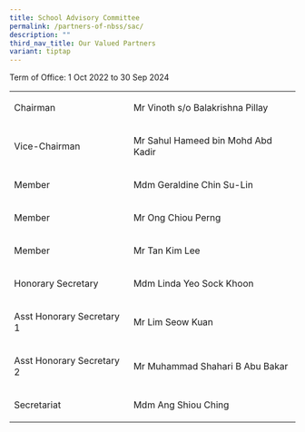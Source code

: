 ```yaml
---
title: School Advisory Committee
permalink: /partners-of-nbss/sac/
description: ""
third_nav_title: Our Valued Partners
variant: tiptap
---
```

<p>Term of Office: 1 Oct 2022 to 30 Sep 2024</p>
<table style="minWidth: 50px">
<colgroup>
<col>
<col>
</colgroup>
<tbody>
<tr>
<td rowspan="1" colspan="1">
<p>Chairman</p>
</td>
<td rowspan="1" colspan="1">
<p>Mr Vinoth s/o Balakrishna Pillay</p>
</td>
</tr>
<tr>
<td rowspan="1" colspan="1">
<p>Vice-Chairman</p>
</td>
<td rowspan="1" colspan="1">
<p>Mr Sahul Hameed bin Mohd Abd Kadir</p>
</td>
</tr>
<tr>
<td rowspan="1" colspan="1">
<p>Member</p>
</td>
<td rowspan="1" colspan="1">
<p>Mdm Geraldine Chin Su-Lin</p>
</td>
</tr>
<tr>
<td rowspan="1" colspan="1">
<p>Member</p>
</td>
<td rowspan="1" colspan="1">
<p>Mr Ong Chiou Perng</p>
</td>
</tr>
<tr>
<td rowspan="1" colspan="1">
<p>Member</p>
</td>
<td rowspan="1" colspan="1">
<p>Mr Tan Kim Lee</p>
</td>
</tr>
<tr>
<td rowspan="1" colspan="1">
<p>Honorary Secretary</p>
</td>
<td rowspan="1" colspan="1">
<p>Mdm Linda Yeo Sock Khoon</p>
</td>
</tr>
<tr>
<td rowspan="1" colspan="1">
<p>Asst Honorary Secretary 1</p>
</td>
<td rowspan="1" colspan="1">
<p>Mr Lim Seow Kuan</p>
</td>
</tr>
<tr>
<td rowspan="1" colspan="1">
<p>Asst Honorary Secretary 2</p>
</td>
<td rowspan="1" colspan="1">
<p>Mr Muhammad Shahari B Abu Bakar</p>
</td>
</tr>
<tr>
<td rowspan="1" colspan="1">
<p>Secretariat</p>
</td>
<td rowspan="1" colspan="1">
<p>Mdm Ang Shiou Ching</p>
</td>
</tr>
</tbody>
</table>
<p></p>